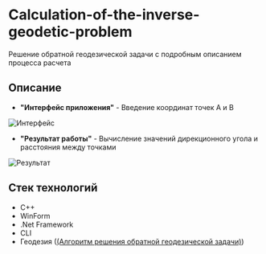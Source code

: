 # Calculation-of-the-inverse-geodetic-problem
Решение обратной геодезической задачи с подробным описанием процесса расчета
## Описание
- **"Интерфейс приложения"** - Введение координат точек A и B

![Интерфейс](https://sun7-23.userapi.com/impg/5H5S8tEAs16ymcBiylRN7gkYgqk-vGMR2a4xTg/pgrQDsqgcmw.jpg?size=449x384&quality=96&sign=ddbb3e38b9202a366c5a99d202d782ff&type=album)
- **"Результат работы"** - Вычисление значений дирекционного угола и расстояния между точками

![Результат](https://sun9-24.userapi.com/impg/jEnjHsa90ZZNtudvcmwM3bJMJAZCTSX7pwx47w/QDqtheUR9J8.jpg?size=455x385&quality=96&sign=218d783c3500503d3532cb07938cfbfa&type=album)

## Стек технологий
- C++
- WinForm
- .Net Framework
- CLI
- Геодезия ([(Алгоритм решения обратной геодезической задачи)](https://youtu.be/d1eaBVz1e1c))
